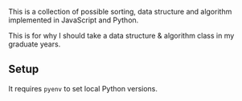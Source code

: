 This is a collection of possible sorting, data structure and algorithm implemented in JavaScript and Python.

This is for why I should take a data structure & algorithm class in my graduate years.


## Setup

It requires `pyenv` to set local Python versions.
